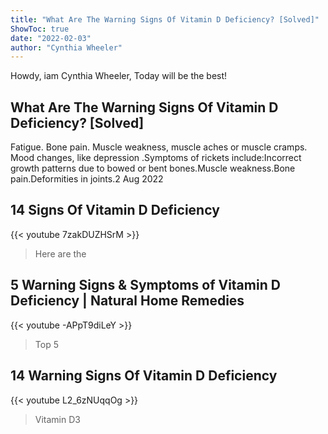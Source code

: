 ```yaml
---
title: "What Are The Warning Signs Of Vitamin D Deficiency? [Solved]"
ShowToc: true 
date: "2022-02-03"
author: "Cynthia Wheeler" 
---
```


Howdy, iam Cynthia Wheeler, Today will be the best!
## What Are The Warning Signs Of Vitamin D Deficiency? [Solved]
Fatigue. Bone pain. Muscle weakness, muscle aches or muscle cramps. Mood changes, like depression
.Symptoms of rickets include:Incorrect growth patterns due to bowed or bent bones.Muscle weakness.Bone pain.Deformities in joints.2 Aug 2022

## 14 Signs Of Vitamin D Deficiency
{{< youtube 7zakDUZHSrM >}}
>Here are the 

## 5 Warning Signs & Symptoms of Vitamin D Deficiency | Natural Home Remedies
{{< youtube -APpT9diLeY >}}
>Top 5 

## 14 Warning Signs Of Vitamin D Deficiency
{{< youtube L2_6zNUqqOg >}}
>Vitamin D3

